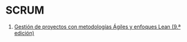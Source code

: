 # SCRUM

1. <a class="titleNavigation" href="https://miriadax.net/web/gestion-de-proyectos-con-metodologias-agiles-y-enfoques-lean-9-edicion-/inicio">Gestión de proyectos con metodologías Ágiles y enfoques Lean (9.ª edición)</a>
